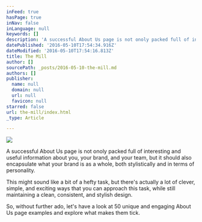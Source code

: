 ```yaml
---
inFeed: true
hasPage: true
inNav: false
inLanguage: null
keywords: []
description: 'A successful About Us page is not onoly packed full of interesting and useful information about you, your brand, and your team, but it should also encapsulate what your brand is as a whole, both stylistically and in terms of personality.'
datePublished: '2016-05-10T17:54:34.916Z'
dateModified: '2016-05-10T17:54:16.813Z'
title: The Mill
author: []
sourcePath: _posts/2016-05-10-the-mill.md
authors: []
publisher:
  name: null
  domain: null
  url: null
  favicon: null
starred: false
url: the-mill/index.html
_type: Article

---
```

![](https://the-grid-user-content.s3-us-west-2.amazonaws.com/d7644c50-6bf4-4e19-8da8-65b53ff913a7.jpg)

A successful About Us page is not onoly packed full of interesting and useful information about you, your brand, and your team, but it should also encapsulate what your brand is as a whole, both stylistically and in terms of personality.

This might sound like a bit of a hefty task, but there's actually a lot of clever, simple, and exciting ways that you can approach this task, while still maintaining a clean, consistent, and stylish design.

So, without further ado, let's have a look at 50 unique and engaging About Us page examples and explore what makes them tick.